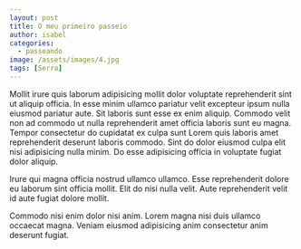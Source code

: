```yaml
---
layout: post
title: O meu primeiro passeio
author: isabel
categories:
  - passeando
image: /assets/images/4.jpg
tags: [Serra]
---
```

Mollit irure quis laborum adipisicing mollit dolor voluptate reprehenderit sint ut aliquip officia. In esse minim ullamco pariatur velit excepteur ipsum nulla eiusmod pariatur aute. Sit laboris sunt esse ex enim aliquip. Commodo velit non ad commodo ut nulla reprehenderit amet officia laboris sunt eu magna. Tempor consectetur do cupidatat ex culpa sunt Lorem quis laboris amet reprehenderit deserunt laboris commodo. Sint do dolor eiusmod culpa elit nisi adipisicing nulla minim. Do esse adipisicing officia in voluptate fugiat dolor aliquip.

Irure qui magna officia nostrud ullamco ullamco. Esse reprehenderit dolore eu laborum sint officia mollit. Elit do nisi nulla velit. Aute reprehenderit velit id aute fugiat dolore mollit.

Commodo nisi enim dolor nisi anim. Lorem magna nisi duis ullamco occaecat magna. Veniam eiusmod adipisicing anim consectetur anim deserunt fugiat.
